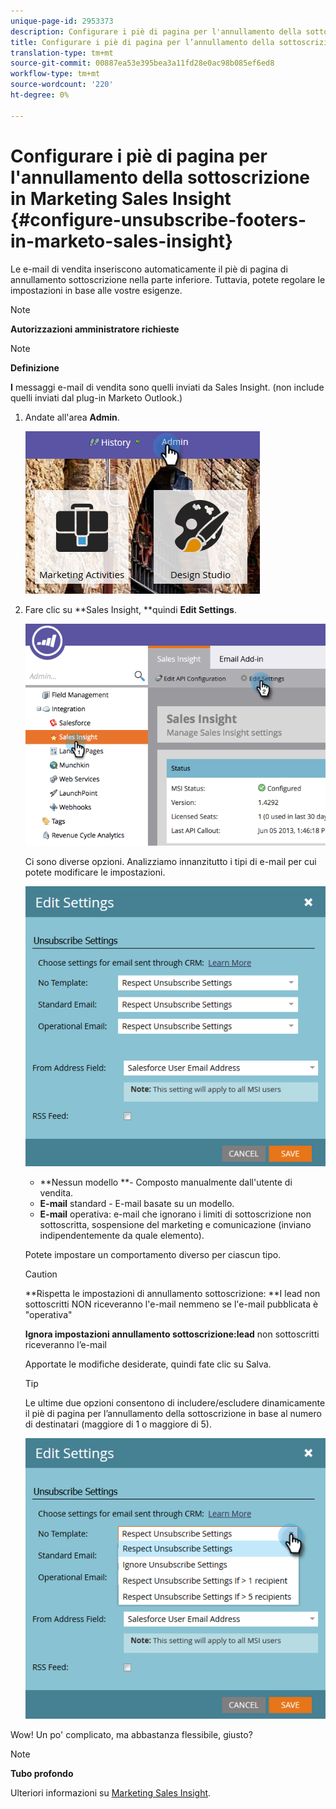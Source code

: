 ```yaml
---
unique-page-id: 2953373
description: Configurare i piè di pagina per l'annullamento della sottoscrizione a Marketo Sales Insight - Marketo Docs - Documentazione prodotto
title: Configurare i piè di pagina per l’annullamento della sottoscrizione in Marketing Cloud
translation-type: tm+mt
source-git-commit: 00887ea53e395bea3a11fd28e0ac98b085ef6ed8
workflow-type: tm+mt
source-wordcount: '220'
ht-degree: 0%

---
```



# Configurare i piè di pagina per l&#39;annullamento della sottoscrizione in Marketing Sales Insight {#configure-unsubscribe-footers-in-marketo-sales-insight}

Le e-mail di vendita inseriscono automaticamente il piè di pagina di annullamento sottoscrizione nella parte inferiore. Tuttavia, potete regolare le impostazioni in base alle vostre esigenze.

>[!NOTE]
>
>**Autorizzazioni amministratore richieste**

>[!NOTE]
>
>**Definizione**
>
>**I** messaggi e-mail di vendita sono quelli inviati da Sales Insight. (non include quelli inviati dal plug-in Marketo Outlook.)

1. Andate all&#39;area **Admin**.

   ![](assets/one-1.png)

1. Fare clic su **Sales Insight, **quindi **Edit Settings**.

   ![](assets/two-1.png)

   Ci sono diverse opzioni. Analizziamo innanzitutto i tipi di e-mail per cui potete modificare le impostazioni.

   ![](assets/three-1.png)

   * **Nessun modello **- Composto manualmente dall&#39;utente di vendita.
   * **E-mail**  standard - E-mail basate su un modello.
   * **E-mail**  operativa: e-mail che ignorano i limiti di sottoscrizione non sottoscritta, sospensione del marketing e comunicazione (inviano indipendentemente da quale elemento).

   Potete impostare un comportamento diverso per ciascun tipo.

   >[!CAUTION]
   >
   >**Rispetta le impostazioni di annullamento sottoscrizione: **I lead non sottoscritti NON riceveranno l&#39;e-mail nemmeno se l&#39;e-mail pubblicata è &quot;operativa&quot;
   >
   >
   >**Ignora impostazioni annullamento sottoscrizione:lead** non sottoscritti riceveranno l’e-mail

   Apportate le modifiche desiderate, quindi fate clic su Salva.

   >[!TIP]
   >
   >Le ultime due opzioni consentono di includere/escludere dinamicamente il piè di pagina per l’annullamento della sottoscrizione in base al numero di destinatari (maggiore di 1 o maggiore di 5).

   ![](assets/four-1.png)

Wow! Un po&#39; complicato, ma abbastanza flessibile, giusto?

>[!NOTE]
>
>**Tubo profondo**
>
>Ulteriori informazioni su [Marketing Sales Insight](http://docs.marketo.com/display/docs/marketo+sales+insight).

